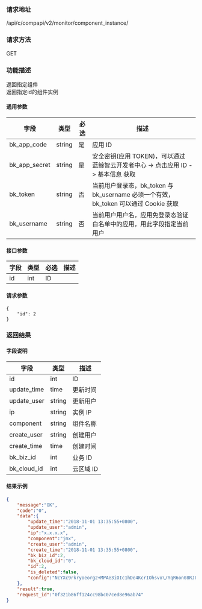 
### 请求地址

/api/c/compapi/v2/monitor/component_instance/



### 请求方法

GET


### 功能描述

返回指定组件  
返回指定id的组件实例



#### 通用参数

| 字段 | 类型 | 必选 |  描述 |
|-----------|------------|--------|------------|
| bk_app_code  |  string    | 是 | 应用 ID     |
| bk_app_secret|  string    | 是 | 安全密钥(应用 TOKEN)，可以通过 蓝鲸智云开发者中心 -&gt; 点击应用 ID -&gt; 基本信息 获取 |
| bk_token     |  string    | 否 | 当前用户登录态，bk_token 与 bk_username 必须一个有效，bk_token 可以通过 Cookie 获取 |
| bk_username  |  string    | 否 | 当前用户用户名，应用免登录态验证白名单中的应用，用此字段指定当前用户 |

#### 接口参数

| 字段   | 类型 | 必选 | 描述 |
|--------|------|------|------|
| id          | int    | ID       |


#### 请求参数
```
{
    "id": 2
}
```

### 返回结果
#### 字段说明

| 字段        | 类型   | 描述     |
| ----------- | ------ | -------- |
| id          | int    | ID       |
| update_time | time   | 更新时间 |
| update_user | string | 更新用户 |
| ip          | string | 实例 IP   |
| component   | string | 组件名称 |
| create_user | string | 创建用户 |
| create_time | time   | 创建时间 |
| bk_biz_id      | int    | 业务 ID   |
| bk_cloud_id     | int    | 云区域 ID |

#### 结果示例
```json
{
    "message":"OK",
    "code":"0",
    "data":{
        "update_time":"2018-11-01 13:35:55+0800",
        "update_user":"admin",
        "ip":"x.x.x.x",
        "component":"jmx",
        "create_user":"admin",
        "create_time":"2018-11-01 13:35:55+0800",
        "bk_biz_id":2,
        "bk_cloud_id":"0",
        "id":2,
        "is_deleted":false,
        "config":"NcYXc9rkryoeorg2+MPAe3iOIc1hDe4KcrIOhsvo\/YqR6on08RJ8ikeUUqmWwG+d1h7lQDxr25jJfzkvr8\/KJPhRpAc0iK\/x9+bt6tTsRKN\/zfOI6K1TOjTUeqcndTI0pwBbKGz9yP\/LvIGtgvtWGA=="
    },
    "result":true,
    "request_id":"0f321b86ff124cc98bc07ced8e96ab74"
}
```